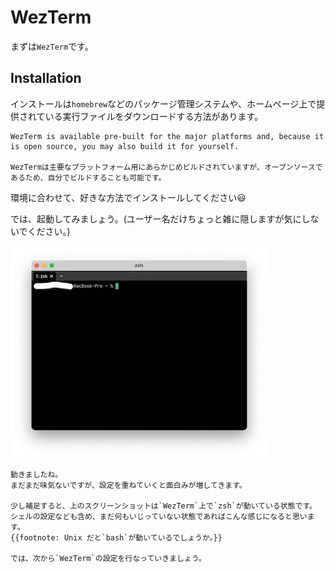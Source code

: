 # WezTerm

まずは`WezTerm`です。

## Installation

インストールは`homebrew`などのパッケージ管理システムや、ホームページ上で提供されている実行ファイルをダウンロードする方法があります。

```admonish info title="[Install - Wez's Terminal Emulator](https://wezfurlong.org/wezterm/installation.html)"
WezTerm is available pre-built for the major platforms and, because it is open source, you may also build it for yourself.

WezTermは主要なプラットフォーム用にあらかじめビルドされていますが、オープンソースであるため、自分でビルドすることも可能です。
```

環境に合わせて、好きな方法でインストールしてください😃

では、起動してみましょう。(ユーザー名だけちょっと雑に隠しますが気にしないでください。)

![initial](img/initial.webp)

```admonish success
動きましたね。
まだまだ味気ないですが、設定を重ねていくと面白みが増してきます。

少し補足すると、上のスクリーンショットは`WezTerm`上で`zsh`が動いている状態です。
シェルの設定なども含め、まだ何もいじっていない状態であればこんな感じになると思います。
{{footnote: Unix だと`bash`が動いているでしょうか。}}

では、次から`WezTerm`の設定を行なっていきましょう。
```
